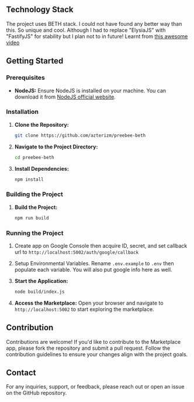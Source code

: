 ## Technology Stack

The project uses BETH stack. I could not have found any better way than this. So unique and cool. Although I had to replace "ElysiaJS" with "FastifyJS" for stability but I plan not to in future!
Learnt from [this awesome video](https://www.youtube.com/watch?v=cpzowDDJj24)

## Getting Started

### Prerequisites

- **NodeJS:** Ensure NodeJS is installed on your machine. You can download it from [NodeJS official website](https://nodejs.org/).

### Installation

1. **Clone the Repository:**
   ```bash
   git clone https://github.com/azterizm/preebee-beth
   ```
2. **Navigate to the Project Directory:**
   ```bash
   cd preebee-beth
   ```
3. **Install Dependencies:**
   ```bash
   npm install
   ```

### Building the Project

1. **Build the Project:**
   ```bash
   npm run build
   ```

### Running the Project

1. Create app on Google Console then acquire ID, secret, and set callback url to `http://localhost:5002/auth/google/callback`

2. Setup Environmental Variables. Rename `.env.example` to `.env` then populate each variable. You will also put google info here as well.

3. **Start the Application:**
   ```bash
   node build/index.js
   ```

4. **Access the Marketplace:**
   Open your browser and navigate to `http://localhost:5002` to start exploring the marketplace.

## Contribution

Contributions are welcome! If you'd like to contribute to the Marketplace app, please fork the repository and submit a pull request. Follow the contribution guidelines to ensure your changes align with the project goals.


## Contact

For any inquiries, support, or feedback, please reach out or open an issue on the GitHub repository.


